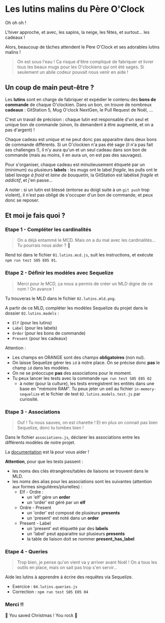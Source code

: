 # Les lutins malins du Père O'Clock

Oh oh oh !

L'hiver approche, et avec, les sapins, la neige, les fêtes, et surtout... les cadeaux ! 

Alors, beaucoup de tâches attendent le Père O'Clock et ses adorables lutins malins ! 

> On est sous l'eau ! Ca risque d'être compliqué de fabriquer et livrer tous les beaux mugs pour les O'clockiens qui ont été sages. Si seulement un abile codeur pouvait nous venir en aide !

## Un coup de main peut-être ? 

Les **lutins** sont en charge de fabriquer et expédier le contenu des **bons de commande** de chaque O'clockien. Dans un bon, on trouve de nombreux **cadeaux** : GitStation 5, Mug O'clock NextGen, le Pull Request de Noël, ... 

C'est un travail de précision : chaque lutin est responsable d'un seul et unique bon de commande (sinon, ils demandent à être augmenté, et on a pas d'argent) !

Chaque cadeau est _unique_ et ne peut donc pas apparaitre dans deux bons de commande différents. Si un O'clockien n'a pas été sage (il n'a pas fait ses challenges !), il n'y aura qu'un et un seul cadeau dans son bon de commande (mais au moins, il en aura un, on est pas des sauvages).

Pour s'organiser, chaque cadeau est minutieusement étiqueté par un (minimum) ou plusieurs **labels** : les mugs ont le label _fragile_, les pulls ont le label _lavage à froid_ et _laine de bouquetin_, la GitStation est labélisé _fragile_ et _addictif_, et j'en passe...

A noter : si un lutin est blessé (entorse au doigt suite à un `git push` trop violent), il n'est pas obligé de s'occuper d'un bon de commande, et peux donc se reposer.

## Et moi je fais quoi ?

### Etape 1 - Compléter les cardinalités

> On a déjà entammé le MCD. Mais on a du mal avec les cardinalités... Tu pourrais nous aider ? 🥹 

Rend toi dans le fichier `01.lutins.mcd.js`, suit les instructions, et exécute `npm run test S05 E05 01`.

### Etape 2 - Définir les modèles avec Sequelize

> Merci pour le MCD, ça nous a permis de créer un MLD digne de ce nom ! On avance !

Tu trouveras le MLD dans le fichier `02.lutins.mld.png`. 

A partir de ce MLD, compléter les modèles Sequelize du projet dans le dossier `02.lutins.models` : 
- `Elf` (pour les lutins)
- `Label` (pour les labels)
- `Order` (pour les bons de commande)
- `Present` (pour les cadeaux)


Attention : 
- Les champs en ORANGE sont des champs **obligatoires** (non nul).
- On laisse Sequelize gérer les `id` à notre place. On se précise donc **pas** le champ `id` dans les modèles.
- On ne se préoccupe **pas** des associations pour le moment.
- Tu peux lancer les tests avec la commande `npm run test S05 E05 02`
  - à noter (pour la culture), les tests enregistrent les entités dans une base en "mémoire RAM". Tu peux jeter un oeil au fichier `in-memory-sequelize` et le fichier de test `02.lutins.models.test.js` par curiosité.

### Etape 3 - Associations

> Ouf ! Tu nous sauves, on est charette ! Et en plus on connait pas bien Sequelize, donc tu tombes bien !

Dans le fichier `associations.js`, déclarer les associations entre les différents modèles de notre projet.

La [documentation](https://sequelize.org/docs/v6/core-concepts/assocs/) est là pour vous aider !

**Attention**, pour que les tests passent : 
- les noms des clés étrangères/tables de liaisons se trouvent dans le MLD.
- les noms des alias pour les associations sont les suivantes (attention aux formes singulières/plurielles) :
  - Elf - Ordre : 
    - un 'elf' gère un **order** 
    - un 'order' est géré par un **elf**
  - Ordre - Present
    - un 'order' est composé de plusieurs **presents**
    - un 'present' est noté dans un **order**
  - Present - Label
    - un 'present' est étiquetté par des **labels**
    - un 'label' peut apparaitre sur plusieurs **presents**
    - la table de liaison doit se nommer **present_has_label**

### Etape 4 - Queries

> Trop bien, je pense qu'on vient va y arriver avant Noël ! On a tous les outils en place, mais on sait pas trop s'en servir...

Aide les lutins à apprendre à écrire des requêtes via Sequelize. 
- Exercice : `04.lutins.queries.js`
- Correction : `npm run test S05 E05 04`

### Merci !!

🎄 You saved Christmas ! You rock 🎄
